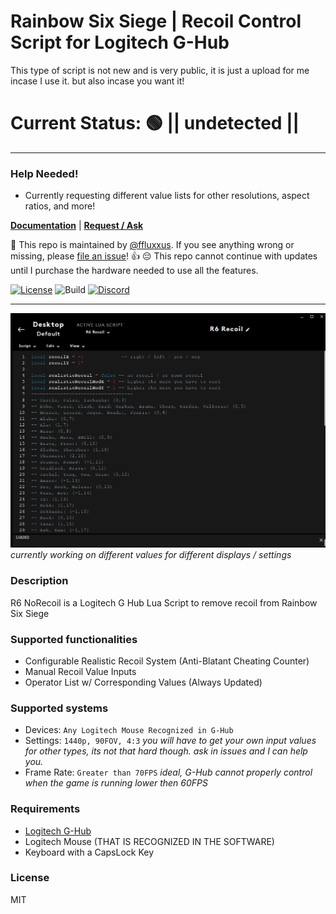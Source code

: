 # Rainbow Six Siege | Recoil Control Script for Logitech G-Hub
This type of script is not new and is very public, it is just a upload for me incase I use it. but also incase you want it!

# Current Status: 🟢 || undetected ||

---

### Help Needed!
- Currently requesting different value lists for other resolutions, aspect ratios, and more!

[**Documentation**](https://flux-11.gitbook.io/headunit) |
[**Request / Ask**](https://github.com/ffluxxus/unity-headunit/discussions)

:wave: This repo is maintained by [@ffluxxus](https://github.com/ffluxxus). If you see anything wrong or missing, please [file an issue](https://github.com/ffluxxus/r6-norecoil/issues/new/choose)! :+1:
😔 This repo cannot continue with updates until I purchase the hardware needed to use all the features.

[![License](.github/licensebadge.svg)](/LICENSE.md)
![Build](https://github.com/ffluxxus/unity-headunit/actions/workflows/main.yml/badge.svg)
[![Discord](.github/discordbadge.svg)](https://fluxus.000.pe) 

---

![ShowcaseImage](https://github.com/ffluxxus/r6-norecoil/blob/main/image_2024-08-22_165511096.png?raw=true)
*currently working on different values for different displays / settings*

### Description
R6 NoRecoil is a Logitech G Hub Lua Script to remove recoil from Rainbow Six Siege

### Supported functionalities
 - Configurable Realistic Recoil System (Anti-Blatant Cheating Counter)
 - Manual Recoil Value Inputs
 - Operator List w/ Corresponding Values (Always Updated)

### Supported systems
 - Devices: `Any Logitech Mouse Recognized in G-Hub`
 - Settings: `1440p, 90FOV, 4:3` *you will have to get your own input values for other types, its not that hard though. ask in issues and I can help you.*
 - Frame Rate: `Greater than 70FPS` *ideal, G-Hub cannot properly control when the game is running lower then 60FPS*

### Requirements
 - [Logitech G-Hub](https://www.logitechg.com/en-us/innovation/g-hub.html)
 - Logitech Mouse (THAT IS RECOGNIZED IN THE SOFTWARE)
 - Keyboard with a CapsLock Key

### License
MIT
